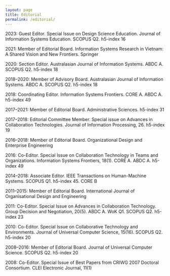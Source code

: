 ```yaml
---
layout: page
title: Editorial
permalink: /editorial/
---
```



2023: Guest Editor. Special Issue on Design Science Education. Journal of Information Systems Education. SCOPUS Q2. h5-index 16

2021: Member of Editorial Board. Information Systems Research in Vietnam: A Shared Vision and New Frontiers. Springer

2020: Section Editor. Australasian Journal of Information Systems. ABDC A. SCOPUS Q2. h5-index 18

2018–2020: Member of Advisory Board. Australasian Journal of Information Systems. ABDC A. SCOPUS Q2. h5-index 18

2018: Coordinating Editor. Information Systems Frontiers. CORE A. ABDC A. h5-index 49

2017–2021: Member of Editorial Board. Administrative Sciences. h5-index 31

2017–2018: Editorial Committee Member. Special issue on Advances in Collaboration Technologies. Journal of Information Processing, 26. h5-index 19

2016–2018: Member of Editorial Board. Organizational Design and Enterprise Engineering

2016: Co-Editor. Special Issue on Collaboration Technology in Teams and Organizations. Information Systems Frontiers, 18(1). CORE A. ABDC A. h5-index 49

2014–2018: Associate Editor. IEEE Transactions on Human-Machine Systems. SCOPUS Q1. h5-index 45. CORE B

2011–2015: Member of Editorial Board. International Journal of Organisational Design and Engineering

2011: Co-Editor. Special Issue on Advances in Collaboration Technology. Group Decision and Negotiation, 20(5). ABDC A. WoK Q1. SCOPUS Q2. h5-index 23

2010: Co-Editor. Special Issue on Collaborative Technology and Environments. Journal of Universal Computer Science, 15(16). SCOPUS Q2. h5-index 20

2008–2016: Member of Editorial Board. Journal of Universal Computer Science. SCOPUS Q2. h5-index 20

2008: Co-Editor. Special Issue of Best Papers from CRIWG 2007 Doctoral Consortium. CLEI Electronic Journal, 11(1)
